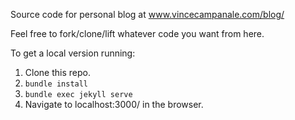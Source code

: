 Source code for personal blog at www.vincecampanale.com/blog/

Feel free to fork/clone/lift whatever code you want from here.

To get a local version running:  
1) Clone this repo.  
2) `bundle install`  
3) `bundle exec jekyll serve`  
4) Navigate to localhost:3000/ in the browser.  
